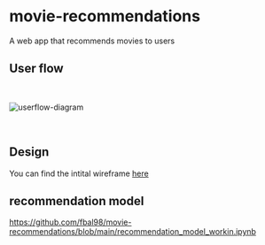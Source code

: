 # movie-recommendations
A web app that recommends movies to users

## User flow
</br>

![userflow-diagram](https://user-images.githubusercontent.com/67644700/148216285-6ef10813-eba6-472e-b26b-a6efe32e7788.png)

 </br>
 
## Design
  You can find the intital wireframe [here](https://www.figma.com/file/iRsEnmVpQE0yEYnmgXr2kD/Movie-Recommendation?node-id=0%3A1)
  

## recommendation model
https://github.com/fbal98/movie-recommendations/blob/main/recommendation_model_workin.ipynb
